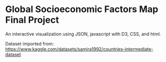 # Global Socioeconomic Factors Map Final Project
An interactive visualization using JSON, javascript with D3, CSS, and html.

Dataset imported from: https://www.kaggle.com/datasets/samira1992/countries-intermediate-dataset
